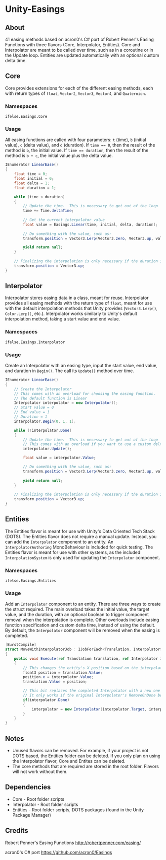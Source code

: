 # Unity-Easings
## About
41 easing methods based on acron0's C# port of Robert Penner's Easing Functions with three flavors (Core, Interpolator, Entities).  Core and Interpolator are meant to be called over time, such as in a coroutine or in the Update loop.  Entities are updated automatically with an optional custom delta time.

## Core
Core provides extensions for each of the different easing methods, each with return types of `float`, `Vector2`, `Vector3`,  `Vector4`, and `Quaternion`.

### Namespaces
`ifelse.Easings.Core`

### Usage
All easing functions are called with four parameters: `t` (time), `b` (initial value), `c` (delta value), and `d` (duration).
If `time == 0`, then the result of the method is `b`, the initial value.  If `time == duration`, then the result of the method is `b + c`, the initial value plus the delta value.

```csharp
IEnumerator LinearEase()
{
    float time = 0;
    float initial = 0;
    float delta = 1;
    float duration = 1;

    while (time < duration)
    {
        // Update the time.  This is necessary to get out of the loop
        time += Time.deltaTime;
        
        // Get the current interpolator value
        float value = Easings.Linear(time, initial, delta, duration);
        
        // Do something with the value, such as:
        transform.position = Vector3.Lerp(Vector3.zero, Vector3.up, value);

        yield return null;
    }
    
    // Finalizing the interpolation is only necessary if the duration is 0
    transform.position = Vector3.up;
}
```

## Interpolator
Interpolator stores easing data in a class, meant for reuse.  Interpolator provides all easing methods with the return type of `float`, meant for use with the default interpolation methods that Unity provides (`Vector3.Lerp()`, `Color.Lerp()`, etc.).  Interpolator works similarly to Unity's default interpolation method, taking a start value and end value.

### Namespaces
`ifelse.Easings.Interpolator`

### Usage
Create an Interpolator with an easing type, input the start value, end value, and duration in `Begin()`.  The call its `Update()` method over time.

```csharp
IEnumerator LinearEase()
{
    // Create the Interpolator
    // This comes with an overload for choosing the easing function.
    // The default function is Linear
    Interpolator interpolator = new Interpolator();
    // Start value = 0
    // End value = 1
    // Duration = 1
    interpolator.Begin(0, 1, 1);

    while (!interpolator.Done)
    {
        // Update the time.  This is necessary to get out of the loop
        // This comes with an overload if you want to use a custom deltaTime
        interpolator.Update();

        float value = interpolator.Value;

        // Do something with the value, such as:
        transform.position = Vector3.Lerp(Vector3.zero, Vector3.up, value);
        
        yield return null;
    }
    
    // Finalizing the interpolation is only necessary if the duration is 0
    transform.position = Vector3.up;
}
```

## Entities
The Entities flavor is meant for use with Unity's Data Oriented Tech Stack (DOTS).  The Entities flavor does not require a manual update.  Instead, you can add the `Interpolator` component to an entity.  An `InterpolatorAuthoring` MonoBehaviour is included for quick testing.  The Entities flavor is meant for use with other systems, as the included `InterpolationSystem` is only used for updating the `Interpolator` component.

### Namespaces
`ifelse.Easings.Entities`

### Usage
Add an `Interpolator` component to an entity.  There are three ways to create the struct required.  The main overload takes the initial value, the target value, and the duration, with an optional boolean to trigger component removal when the interpolation is complete.  Other overloads include easing function specification and custom delta time, instead of using the default.  By default, the `Interpolator` component will be removed when the easing is completed.

```csharp
[BurstCompile]
struct MoveWithInterpolatorJob : IJobForEach<Translation, Interpolator>
{        
    public void Execute(ref Translation translation, ref Interpolator interpolator)
    {
        // This changes the entity's X position based on the interpolator value
        float3 position = translation.Value;
        position.x = interpolator.Value;
        translation.Value = position;

        // This bit replaces the completed Interpolator with a new one to ping-pong the easing
        // It only works if the original Interpolator's RemoveOnDone boolean is set to false
        if(interpolator.Done)
        {
            interpolator = new Interpolator(interpolator.Target, interpolator.Initial, interpolator.Duration, interpolator.Function, interpolator.RemoveOnDone);
        }
    }
}
```

## Notes
- Unused flavors can be removed.  For example, if your project is not DOTS based, the Entities folder can be deleted.  If you only plan on using the Interpolator flavor, Core and Entites can be deleted.
- The core methods that are required are stored in the root folder.  Flavors will not work without them.

## Dependencies
- Core - Root folder scripts
- Interpolator - Root folder scripts
- Entities - Root folder scripts, DOTS packages (found in the Unity Package Manager)

## Credits
Robert Penner's Easing Functions
http://robertpenner.com/easing/

acron0's C# port
https://github.com/acron0/Easings
